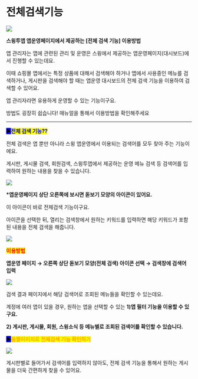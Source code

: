 # 전체검색기능

![](https://wp.swing2app.co.kr/wp-content/uploads/2019/01/%EC%A0%84%EC%B2%B4%EA%B2%80%EC%83%89%EC%A0%9C%EB%AA%A9.png)

**스윙투앱 앱운영페이지에서 제공하는 \[전체 검색 기능] 이용방법**

앱 관리자는 앱에 관련된 관리 및 운영은 스윙에서 제공하는 앱운영페이지(대시보드)에서 진행할 수 있는데요.

이때 쇼핑몰 앱에서는 특정 상품에 대해서 검색해야 하거나 앱에서 사용중인 메뉴를 검색하거나, 게시판을 검색해야 할 때는 앱운영 대시보드의 전체 검색 기능을 이용하여 검색할 수 있어요.

앱 관리자라면 유용하게 운영할 수 있는 기능이구요.

방법도 굉장히 쉽습니다! 매뉴얼을 통해서 이용방법을 확인해주세요

***

<mark style="background-color:blue;">▶</mark><mark style="color:blue;">**전체 검색 기능??**</mark>

전체 검색은 앱 뿐만 아니라 스윙 앱운영에서 이용되는 검색어를 모두 찾아 주는 기능이에요.

게시판, 게시물 검색, 회원검색, 스윙투앱에서 제공하는 운영 메뉴 검색 등 검색어를 입력하여 원하는 내용을 찾을 수 있습니다.

![](https://wp.swing2app.co.kr/wp-content/uploads/2019/01/%EC%A0%84%EC%B2%B4%EA%B2%80%EC%83%89.png)

**\*앱운영페이지 상단 오른쪽에 보시면 돋보기 모양의 아이콘이 있어요.**

이 아이콘이 바로 전체검색 기능이구요.

아이콘을 선택한 뒤, 열리는 검색창에서 원하는 키워드를 입력하면 해당 키워드가 포함된 내용을 전체 검색을 해줍니다.

![](https://wp.swing2app.co.kr/wp-content/uploads/2018/09/%EC%BA%A1%EC%B2%98-3.png)

<mark style="color:red;">**이용방법**</mark>

**앱운영 페이지 → 오른쪽 상단 돋보기 모양(전체 검색) 아이콘 선택 → 검색창에 검색어 입력**

![](https://wp.swing2app.co.kr/wp-content/uploads/2019/01/%EC%A0%84%EC%B2%B4%EA%B2%80%EC%83%892.png)

검색 결과 페이지에서 해당 검색어로 조회된 메뉴들을 확인할 수 있는데요.

계정에 여러 앱이 있을 경우, 원하는 앱을 선택할 수 있는 **1)앱 필터 기능을 이용할 수 있구요.**

**2) 게시판, 게시물, 회원, 스윙소식 등 메뉴별로 조회된 검색어를 확인할 수 있습니다.**



<mark style="background-color:blue;">**▶**</mark><mark style="color:orange;">**움짤이미지로 전체검색 기능 확인하기**</mark>

![](https://wp.swing2app.co.kr/wp-content/uploads/2019/01/%EB%85%B9%ED%99%94\_2021\_04\_12\_16\_26\_19\_126.gif)

게시판별로 들어가서 검색어를 입력하지 않아도, 전체 검색 기능을 통해서 원하는 게시물을 더욱 간편하게 찾을 수 있어요.
